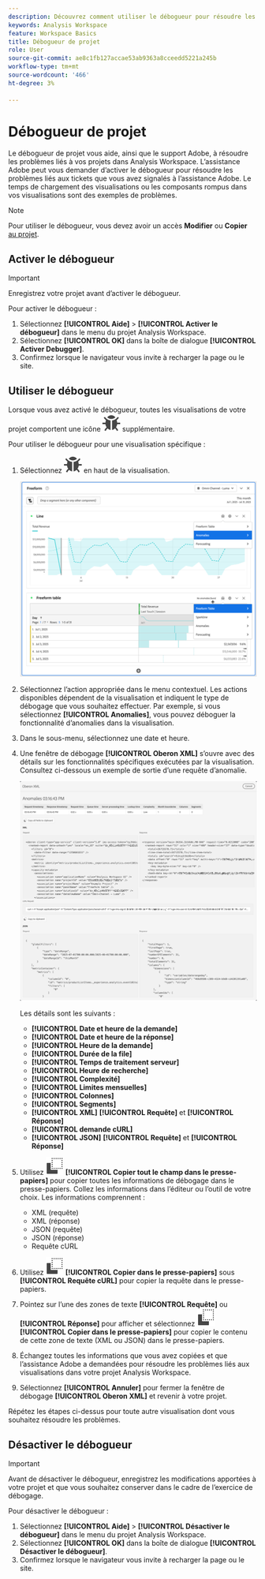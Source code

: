 ```yaml
---
description: Découvrez comment utiliser le débogueur pour résoudre les problèmes liés à votre projet dans Analysis Workspace.
keywords: Analysis Workspace
feature: Workspace Basics
title: Débogueur de projet
role: User
source-git-commit: ae8c1fb127accae53ab9363a8cceedd5221a245b
workflow-type: tm+mt
source-wordcount: '466'
ht-degree: 3%

---
```


# Débogueur de projet

Le débogueur de projet vous aide, ainsi que le support Adobe, à résoudre les problèmes liés à vos projets dans Analysis Workspace. L’assistance Adobe peut vous demander d’activer le débogueur pour résoudre les problèmes liés aux tickets que vous avez signalés à l’assistance Adobe. Le temps de chargement des visualisations ou les composants rompus dans vos visualisations sont des exemples de problèmes.

>[!NOTE]
>
>Pour utiliser le débogueur, vous devez avoir un accès **Modifier** ou **Copier** [ au projet](https://experienceleague.adobe.com/fr/docs/experience-cloud-kcs/kbarticles/ka-25744).
>


## Activer le débogueur

>[!IMPORTANT]
>
>Enregistrez votre projet avant d’activer le débogueur.
>

Pour activer le débogueur :

1. Sélectionnez **[!UICONTROL Aide]** > **[!UICONTROL Activer le débogueur]** dans le menu du projet Analysis Workspace.
1. Sélectionnez **[!UICONTROL OK]** dans la boîte de dialogue **[!UICONTROL Activer Debugger]**.
1. Confirmez lorsque le navigateur vous invite à recharger la page ou le site.


## Utiliser le débogueur

Lorsque vous avez activé le débogueur, toutes les visualisations de votre projet comportent une icône ![Bug](/help/assets/icons/Bug.svg) supplémentaire.

Pour utiliser le débogueur pour une visualisation spécifique :

1. Sélectionnez ![Bogue](/help/assets/icons/Bug.svg) en haut de la visualisation.

   ![Menu contextuel du débogueur](assets/debugger-context-menu.png)

1. Sélectionnez l’action appropriée dans le menu contextuel. Les actions disponibles dépendent de la visualisation et indiquent le type de débogage que vous souhaitez effectuer. Par exemple, si vous sélectionnez **[!UICONTROL Anomalies]**, vous pouvez déboguer la fonctionnalité d’anomalies dans la visualisation.
1. Dans le sous-menu, sélectionnez une date et heure.
1. Une fenêtre de débogage **[!UICONTROL Oberon XML]** s’ouvre avec des détails sur les fonctionnalités spécifiques exécutées par la visualisation. Consultez ci-dessous un exemple de sortie d’une requête d’anomalie.

   ![Requête de débogage Output](assets/debugger-oberon.png)

   Les détails sont les suivants :

   * **[!UICONTROL Date et heure de la demande]**
   * **[!UICONTROL Date et heure de la réponse]**
   * **[!UICONTROL Heure de la demande]**
   * **[!UICONTROL Durée de la file]**
   * **[!UICONTROL Temps de traitement serveur]**
   * **[!UICONTROL Heure de recherche]**
   * **[!UICONTROL Complexité]**
   * **[!UICONTROL Limites mensuelles]**
   * **[!UICONTROL Colonnes]**
   * **[!UICONTROL Segments]**
   * **[!UICONTROL XML]** **[!UICONTROL Requête]** et **[!UICONTROL Réponse]**
   * **[!UICONTROL demande cURL]**
   * **[!UICONTROL JSON]** **[!UICONTROL Requête]** et **[!UICONTROL Réponse]**

1. Utilisez ![Copier](/help/assets/icons/Copy.svg) **[!UICONTROL Copier tout le champ dans le presse-papiers]** pour copier toutes les informations de débogage dans le presse-papiers. Collez les informations dans l’éditeur ou l’outil de votre choix. Les informations comprennent :

   * XML (requête)
   * XML (réponse)
   * JSON (requête)
   * JSON (réponse)
   * Requête cURL

1. Utilisez ![Copier](/help/assets/icons/Copy.svg) **[!UICONTROL Copier dans le presse-papiers]** sous **[!UICONTROL Requête cURL]** pour copier la requête dans le presse-papiers.
1. Pointez sur l’une des zones de texte **[!UICONTROL Requête]** ou **[!UICONTROL Réponse]** pour afficher et sélectionnez ![Copier](/help/assets/icons/Copy.svg) **[!UICONTROL Copier dans le presse-papiers]** pour copier le contenu de cette zone de texte (XML ou JSON) dans le presse-papiers.

1. Échangez toutes les informations que vous avez copiées et que l’assistance Adobe a demandées pour résoudre les problèmes liés aux visualisations dans votre projet Analysis Workspace.

1. Sélectionnez **[!UICONTROL Annuler]** pour fermer la fenêtre de débogage **[!UICONTROL Oberon XML]** et revenir à votre projet.

Répétez les étapes ci-dessus pour toute autre visualisation dont vous souhaitez résoudre les problèmes.

## Désactiver le débogueur

>[!IMPORTANT]
>
>Avant de désactiver le débogueur, enregistrez les modifications apportées à votre projet et que vous souhaitez conserver dans le cadre de l’exercice de débogage.
>

Pour désactiver le débogueur :

1. Sélectionnez **[!UICONTROL Aide]** > **[!UICONTROL Désactiver le débogueur]** dans le menu du projet Analysis Workspace.
1. Sélectionnez **[!UICONTROL OK]** dans la boîte de dialogue **[!UICONTROL Désactiver le débogueur]**.
1. Confirmez lorsque le navigateur vous invite à recharger la page ou le site.



